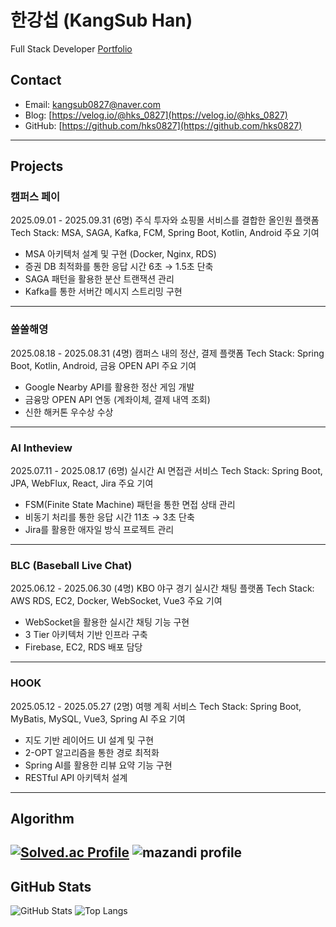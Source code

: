 # 한강섭 (KangSub Han)
Full Stack Developer
[Portfolio](https://www.notion.so/IT-24ee998c17c18090b127fc5c183b7858?source=copy_link)

## Contact
- Email: kangsub0827@naver.com
- Blog: [https://velog.io/@hks_0827](https://velog.io/@hks_0827)
- GitHub: [https://github.com/hks0827](https://github.com/hks0827)
---
## Projects
### 캠퍼스 페이
2025.09.01 - 2025.09.31 (6명)
주식 투자와 쇼핑몰 서비스를 결합한 올인원 플랫폼
Tech Stack: MSA, SAGA, Kafka, FCM, Spring Boot, Kotlin, Android
주요 기여
- MSA 아키텍처 설계 및 구현 (Docker, Nginx, RDS)
- 증권 DB 최적화를 통한 응답 시간 6초 → 1.5초 단축
- SAGA 패턴을 활용한 분산 트랜잭션 관리
- Kafka를 통한 서버간 메시지 스트리밍 구현
---
### 쏠쏠해영
2025.08.18 - 2025.08.31 (4명)
캠퍼스 내의 정산, 결제 플랫폼
Tech Stack: Spring Boot, Kotlin, Android, 금융 OPEN API
주요 기여
- Google Nearby API를 활용한 정산 게임 개발
- 금융망 OPEN API 연동 (계좌이체, 결제 내역 조회)
- 신한 해커톤 우수상 수상
---
### AI Intheview
2025.07.11 - 2025.08.17 (6명)
실시간 AI 면접관 서비스
Tech Stack: Spring Boot, JPA, WebFlux, React, Jira
주요 기여
- FSM(Finite State Machine) 패턴을 통한 면접 상태 관리
- 비동기 처리를 통한 응답 시간 11초 → 3초 단축
- Jira를 활용한 애자일 방식 프로젝트 관리
---
### BLC (Baseball Live Chat)
2025.06.12 - 2025.06.30 (4명)
KBO 야구 경기 실시간 채팅 플랫폼
Tech Stack: AWS RDS, EC2, Docker, WebSocket, Vue3
주요 기여
- WebSocket을 활용한 실시간 채팅 기능 구현
- 3 Tier 아키텍처 기반 인프라 구축
- Firebase, EC2, RDS 배포 담당
---
### HOOK
2025.05.12 - 2025.05.27 (2명)
여행 계획 서비스
Tech Stack: Spring Boot, MyBatis, MySQL, Vue3, Spring AI
주요 기여
- 지도 기반 레이어드 UI 설계 및 구현
- 2-OPT 알고리즘을 통한 경로 최적화
- Spring AI를 활용한 리뷰 요약 기능 구현
- RESTful API 아키텍처 설계
---
## Algorithm
[![Solved.ac Profile](http://mazassumnida.wtf/api/v2/generate_badge?boj=kangsub0827)](https://solved.ac/kangsub0827)
![mazandi profile](http://mazandi.herokuapp.com/api?handle=kangsub0827&theme=warm)
---
## GitHub Stats
![GitHub Stats](https://github-readme-stats.vercel.app/api?username=hks0827&show_icons=true&theme=default)
![Top Langs](https://github-readme-stats.vercel.app/api/top-langs/?username=hks0827&layout=compact)
